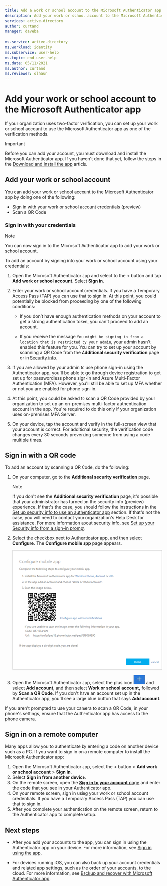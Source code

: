```yaml
---
title: Add a work or school account to the Microsoft Authenticator app - Azure AD
description: Add your work or school account to the Microsoft Authenticator app to verify your identity while using two-factor verification.
services: active-directory
author: curtand
manager: daveba

ms.service: active-directory
ms.workload: identity
ms.subservice: user-help
ms.topic: end-user-help
ms.date: 05/11/2021
ms.author: curtand
ms.reviewer: olhaun
---
```


# Add your work or school account to the Microsoft Authenticator app

If your organization uses two-factor verification, you can set up your work or school account to use the Microsoft Authenticator app as one of the verification methods.

>[!Important]
>Before you can add your account, you must download and install the Microsoft Authenticator app. If you haven't done that yet, follow the steps in the [Download and install the app](user-help-auth-app-download-install.md) article.

## Add your work or school account

You can add your work or school account to the Microsoft Authenticator app by doing one of the following:

- Sign in with your work or school account credentials (preview)
- Scan a QR Code

### Sign in with your credentials

>[!Note]
>You can now sign in to the Microsoft Authenticator app to add your work or school account.

To add an account by signing into your work or school account using your credentials:

1. Open the Microsoft Authenticator app and select to the **+** button and tap **Add work or school account**. Select **Sign in**.

1. Enter your work or school account credentials. If you have a Temporary Access Pass (TAP) you can use that to sign in. At this point, you could potentially be blocked from proceeding by one of the following conditions:

   - If you don’t have enough authentication methods on your account to get a strong authentication token, you can't proceed to add an account.

   - If you receive the message `You might be signing in from a location that is restricted by your admin`, your admin hasn't enabled this feature for you. You can try to set up your account by scanning a QR Code from the **Additional security verification** page or in [Security info](https://mysignins.microsoft.com/security-info).

1. If you are allowed by your admin to use phone sign-in using the Authenticator app, you'll be able to go through device registration to get set up for passwordless phone sign-in and Azure Multi-Factor Authentication (MFA). However, you'll still be able to set up MFA whether or not you are enabled for phone sign-in.

1. At this point, you could be asked to scan a QR Code provided by your organization to set up an on-premises multi-factor authentication account in the app. You're required to do this only if your organization uses on-premises MFA Server.

1. On your device, tap the account and verify in the full-screen view that your account is correct. For additional security, the verification code changes every 30 seconds preventing someone from using a code multiple times.

## Sign in with a QR code

To add an account by scanning a QR Code, do the following:

1. On your computer, go to the **Additional security verification** page.

   >[!Note]
   >If you don't see the **Additional security verification** page, it's possible that your administrator has turned on the security info (preview) experience. If that's the case, you should follow the instructions in the [Set up security info to use an authenticator app](security-info-setup-auth-app.md) section. If that's not the case, you will need to contact your organization's Help Desk for assistance. For more information about security info, see [Set up your Security info from a sign-in prompt](security-info-setup-signin.md).

1. Select the checkbox next to Authenticator app, and then select **Configure**. The **Configure mobile app** page appears.

   ![Screen that provides a QR code](./media/user-help-auth-app-add-work-school-account/auth-app-barcode.png)

1. Open the Microsoft Authenticator app, select the plus icon ![Select the plus icon on either iOS or Android devices](media/user-help-auth-app-add-work-school-account/plus-icon.png) and select **Add account**, and then select **Work or school account,** followed by **Scan a QR Code**.
   If you don't have an account set up in the Authenticator app, you'll see a large blue button that says **Add account**.

If you aren't prompted to use your camera to scan a QR Code, in your phone's settings, ensure that the Authenticator app has access to the phone camera.

## Sign in on a remote computer

Many apps allow you to authenticate by entering a code on another device such as a PC. If you want to sign in on a remote computer to install the Microsoft Authenticator app:

1. Open the Microsoft Authenticator app, select the **+** button &gt; **Add work or school account** &gt; **Sign in**.
1. Select **Sign in from another device**.
1. On the remote screen, open the [**Sign in to your account** page](https://microsoft.com/devicelogin) and enter the code that you see in your Authenticator app.
1. On your remote screen, sign in using your work or school account credentials. If you have a Temporary Access Pass (TAP) you can use that to sign in.
1. After you complete your authentication on the remote screen, return to the Authenticator app to complete setup.

 ## Next steps

- After you add your accounts to the app, you can sign in using the Authenticator app on your device. For more information, see [Sign in using the app](user-help-auth-app-sign-in.md).

- For devices running iOS, you can also back up your account credentials and related app settings, such as the order of your accounts, to the cloud. For more information, see [Backup and recover with Microsoft Authenticator app](user-help-auth-app-backup-recovery.md).
